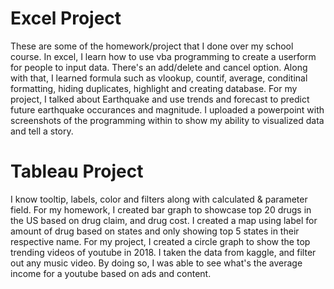 # Excel Project
These are some of the homework/project that I done over my school course. In excel, I learn how to use vba programming to create a userform for people to input data. There's an add/delete and cancel option. Along with that, I learned formula such as vlookup, countif, average, conditinal formatting, hiding duplicates, highlight and creating database. For my project, I talked about Earthquake and use trends and forecast to predict future earthquake occurances and magnitude. I uploaded a powerpoint with screenshots of the programming within to show my ability to visualized data and tell a story.
# Tableau Project
I know tooltip, labels, color and filters along with calculated & parameter field. For my homework, I created bar graph to showcase top 20 drugs in the US based on drug claim, and drug cost. I created a map using label for amount of drug based on states and only showing top 5 states in their respective name. 
For my project, I created a circle graph to show the top trending videos of youtube in 2018. I taken the data from kaggle, and filter out any music video. By doing so, I was able to see what's the average income for a youtube based on ads and content. 
